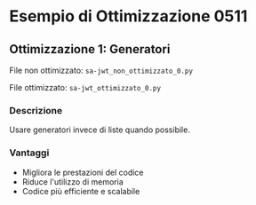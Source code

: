 # Esempio di Ottimizzazione 0511

## Ottimizzazione 1: Generatori

File non ottimizzato: `sa-jwt_non_ottimizzato_0.py`

File ottimizzato: `sa-jwt_ottimizzato_0.py`

### Descrizione

Usare generatori invece di liste quando possibile.

### Vantaggi

- Migliora le prestazioni del codice
- Riduce l'utilizzo di memoria
- Codice più efficiente e scalabile

